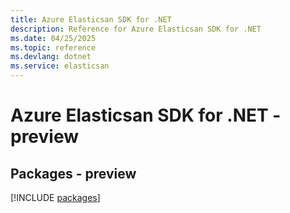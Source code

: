 ```yaml
---
title: Azure Elasticsan SDK for .NET
description: Reference for Azure Elasticsan SDK for .NET
ms.date: 04/25/2025
ms.topic: reference
ms.devlang: dotnet
ms.service: elasticsan
---
```

# Azure Elasticsan SDK for .NET - preview
## Packages - preview
[!INCLUDE [packages](elasticsan-index.md)]